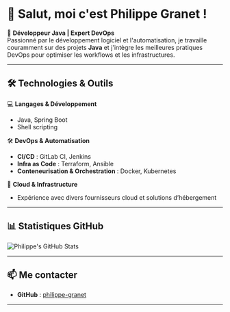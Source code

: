 # 👋 Salut, moi c'est Philippe Granet !

🚀 **Développeur Java | Expert DevOps**  
Passionné par le développement logiciel et l'automatisation, je travaille couramment sur des projets **Java** et j'intègre les meilleures pratiques DevOps pour optimiser les workflows et les infrastructures.

---

## 🛠️ Technologies & Outils  
💻 **Langages & Développement**  
- Java, Spring Boot  
- Shell scripting  

🛠 **DevOps & Automatisation**  
- **CI/CD** : GitLab CI, Jenkins  
- **Infra as Code** : Terraform, Ansible  
- **Conteneurisation & Orchestration** : Docker, Kubernetes  

📡 **Cloud & Infrastructure**  
- Expérience avec divers fournisseurs cloud et solutions d’hébergement  

---

## 📊 Statistiques GitHub  
![Philippe's GitHub Stats](https://github-readme-stats.vercel.app/api?username=philippe-granet&show_icons=true&theme=radical)

---

## 📫 Me contacter  
- **GitHub** : [philippe-granet](https://github.com/philippe-granet)  

---
